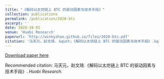 ```yaml
---
title: "《解码以太坊链上 BTC 的驱动因素与技术手段》"
collection: publications
permalink: /publication/2020-btc
excerpt: ''
date: 2020-10-01
venue: 'Huobi Research'
paperurl: 'http://winkyzhao.github.io/files/2020-btc.pdf'
citation: '马天元，赵文琦. &quot;《解码以太坊链上 BTC 的驱动因素与技术手段》.&quot; <i>Huobi Research</i>.'
---
```


[Download paper here](http://winkyzhao.github.io/files/2020-btc.pdf)

Recommended citation: 马天元，赵文琦.《解码以太坊链上 BTC 的驱动因素与技术手段》. <i>Huobi Research</i>.
